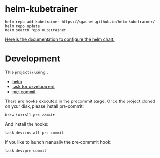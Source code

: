 # helm-kubetrainer

```
helm repo add kubetrainer https://sgaunet.github.io/helm-kubetrainer/
helm repo update
helm search repo kubetrainer
```

[Here is the documentation to configure the helm chart.](charts/kubetrainer/README.md)

# Development

This project is using :

* [helm](https://helm.sh/)
* [task for development](https://taskfile.dev/#/)
* [pre-commit](https://pre-commit.com/)

There are hooks executed in the precommit stage. Once the project cloned on your disk, please install pre-commit:

```
brew install pre-commit
```

And install the hooks:

```
task dev:install-pre-commit
```

If you like to launch manually the pre-commmit hook:

```
task dev:pre-commit
```
